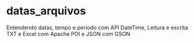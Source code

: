 # datas_arquivos
Entendendo datas, tempo e período com API DateTime, Leitura e escrita TXT e Excel com Apache POI e JSON com GSON
